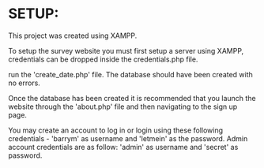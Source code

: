 # SETUP:

This project was created using XAMPP.

To setup the survey website you must first setup a server using XAMPP, credentials can be dropped inside the credentials.php file.

run the 'create_date.php' file. The database should have been created with no errors.

Once the database has been created it is recommended that you launch the website through the 'about.php' file and then navigating to the sign up page.

You may create an account to log in or login using these following credentials - 'barrym' as username and 'letmein' as the password. Admin account credentials are as follow: 'admin' as username and 'secret' as password.